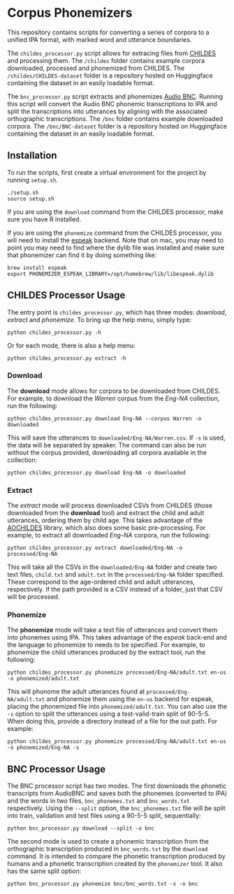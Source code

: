 # Corpus Phonemizers

This repository contains scripts for converting a series of corpora to a unified IPA format, with marked word and utterance boundaries. 

The `childes_processor.py` script allows for extracing files from [CHILDES](https://childes.talkbank.org/) and processing them. The `/childes` folder contains example corpora downloaded, processed and phonemized from CHILDES. The `/childes/CHILDES-dataset` folder is a repository hosted on Huggingface containing the dataset in an easily loadable format.

The `bnc_processor.py` script extracts and phonemizes [Audio BNC](http://www.phon.ox.ac.uk/AudioBNC). Running this script will convert the Audio BNC phonemic transcriptions to IPA and split the transcriptions into utterances by aligning with the associated orthographic transcriptions. The `/bnc` folder contains example downloaded corpora. The `/bnc/BNC-dataset` folder is a repository hosted on Huggingface containing the dataset in an easily loadable format.

## Installation

To run the scripts, first create a virtual environment for the project by running `setup.sh`.

```
./setup.sh
source setup.sh
```

If you are using the `download` command from the CHILDES processor, make sure you have R installed.

If you are using the `phonemize` command from the CHILDES processor, you will need to install the [espeak](https://github.com/espeak-ng/espeak-ng) backend. Note that on mac, you may need to point you may need to find where the dylib file was installed and make sure that phonemizer can find it by doing something like:

```
brew install espeak
export PHONEMIZER_ESPEAK_LIBRARY=/opt/homebrew/lib/libespeak.dylib
```

## CHILDES Processor Usage

The entry point is `childes_processor.py`, which has three modes: *download*, *extract* and *phonemize*. To bring up the help menu, simply type:

```
python childes_processor.py -h
```

Or for each mode, there is also a help menu:

```
python childes_processor.py extract -h
```

### Download

The **download** mode allows for corpora to be downloaded from CHILDES. For example, to download the _Warren_ corpus from the _Eng-NA_ collection, run the following:

```
python childes_processor.py download Eng-NA --corpus Warren -o downloaded
```

This will save the utterances to `downloaded/Eng-NA/Warren.csv`. If `-s` is used, the data will be separated by speaker. The command can also be run without the corpus provided, downloading all corpora available in the collection:

```
python childes_processor.py download Eng-NA -o downloaded
```

### Extract

The *extract* mode will process downloaded CSVs from CHILDES (those downloaded from the **download** tool) and extract the child and adult utterances, ordering them by child age. This takes advantage of the [AOCHILDES](https://github.com/UIUCLearningLanguageLab/AOCHILDES) library, which also does some basic pre-processing. For example, to extract all downloaded _Eng-NA_ corpora, run the following:

```
python childes_processor.py extract downloaded/Eng-NA -o processed/Eng-NA
```

This will take all the CSVs in the `downloaded/Eng-NA` folder and create two text files, `child.txt` and `adult.txt` in the `processed/Eng-NA` folder specified. These correspond to the age-ordered child and adult utterances, respectively. If the path provided is a CSV instead of a folder, just that CSV will be processed.

### Phonemize

The **phonemize** mode will take a text file of utterances and convert them into phonemes using IPA. This takes advantage of the *espeak* back-end and the language to phonemize to needs to be specified. For example, to phonemize the child utterances produced by the extract tool, run the following:

```
python childes_processor.py phonemize processed/Eng-NA/adult.txt en-us -o phonemized/adult.txt
```

This will phonome the adult utterances found at `processed/Eng-NA/adult.txt` and phonemize them using the `en-us` backend for espeak, placing the phonemized file into `phonemized/adult.txt`. You can also use the `-s` option to split the utterances using a test-valid-train split of 90-5-5. When doing this, provide a directory instead of a file for the out path. For example:

```
python childes_processor.py phonemize processed/Eng-NA/adult.txt en-us -o phonemized/Eng-NA -s
```

## BNC Processor Usage

The BNC processor script has two modes. The first downloads the phonetic transcripts from AudioBNC and saves both the phonemes (converted to IPA) and the words in two files, `bnc_phonemes.txt` and `bnc_words.txt` respectively. Using the `--split` option, the `bnc_phonemes.txt` file will be split into train, validation and test files using a 90-5-5 split, sequentially:

```
python bnc_processor.py download --split -o bnc
```

The second mode is used to create a phonemic transcription from the orthographic transcription produced in `bnc_words.txt` by the `download` command. It is intended to compare the phonetic transcription produced by humans and a phonetic transcription created by the `phonemizer` tool. It also has the same split option:

```
python bnc_processor.py phonemize bnc/bnc_words.txt -s -o bnc
```
